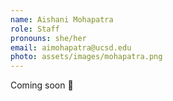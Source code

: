 ```yaml
---
name: Aishani Mohapatra
role: Staff
pronouns: she/her
email: aimohapatra@ucsd.edu
photo: assets/images/mohapatra.png
---
```

Coming soon 👀